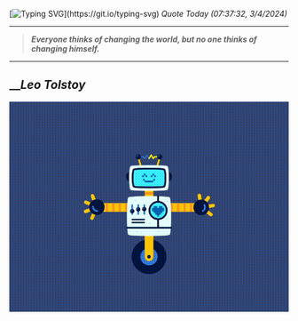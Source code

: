 [![Typing SVG](https://readme-typing-svg.herokuapp.com?font=Press+Start+2P&color=C2F784&size=35&width=900&height=100&lines=Hello+World%2C+I'm+Hung+!)](https://git.io/typing-svg) 
_Quote Today (07:37:32, 3/4/2024)_
___
>**_Everyone thinks of changing the world, but no one thinks of changing himself._**
___

## __**_Leo Tolstoy_**

![RobotDance](src/assets/images/robot-dancing-dribble.gif?style=center)
